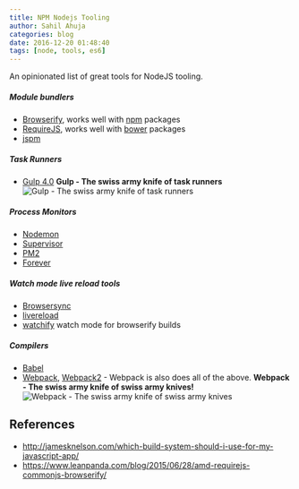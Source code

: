 ```yaml
---
title: NPM Nodejs Tooling
author: Sahil Ahuja
categories: blog
date: 2016-12-20 01:48:40
tags: [node, tools, es6]
---
```

An opinionated list of great tools for NodeJS tooling.
<!-- more -->

##### Module bundlers
  * [Browserify](http://browserify.org/), works well with [npm](https://www.npmjs.com/) packages
  * [RequireJS](http://requirejs.org/), works well with [bower](https://bower.io/) packages
  * [jspm](http://jspm.io/)
  
##### Task Runners
  * [Gulp 4.0](https://github.com/gulpjs/gulp/tree/4.0)
  **Gulp - The swiss army knife of task runners**
  ![Gulp - The swiss army knife of task runners](/images/swiss-army-knife-01.jpg "Gulp - The swiss army knife of task runners")
##### Process Monitors
  * [Nodemon](https://github.com/remy/nodemon/)
  * [Supervisor](https://github.com/Supervisor/supervisor)
  * [PM2](https://github.com/Unitech/pm2)
  * [Forever](https://github.com/foreverjs/forever)

##### Watch mode live reload tools
  * [Browsersync](https://github.com/Browsersync/browser-sync)
  * [livereload](http://livereload.com/)
  * [watchify](https://github.com/substack/watchify) watch mode for browserify builds

##### Compilers
  * [Babel](https://babeljs.io/)
  * [Webpack](https://webpack.github.io/), [Webpack2](https://webpack.js.org/) - Webpack is also does all of the above. 
  **Webpack - The swiss army knife of swiss army knives!**
  ![Webpack - The swiss army knife of swiss army knives](/images/swiss-army-knife-02.jpg "Webpack - The swiss army knife of swiss army knives!")

References
--
* http://jamesknelson.com/which-build-system-should-i-use-for-my-javascript-app/
* https://www.leanpanda.com/blog/2015/06/28/amd-requirejs-commonjs-browserify/
